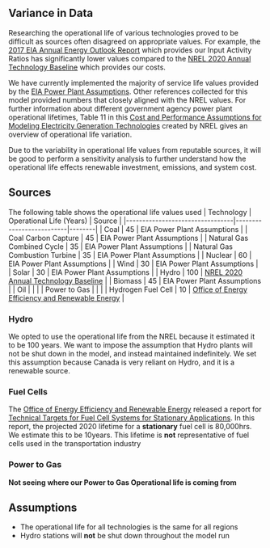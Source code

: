 ## Variance in Data
Researching the operational life of various technologies proved to be difficult as sources often disagreed on appropriate values. For example, the [2017 EIA Annual Energy Outlook Report](https://www.eia.gov/outlooks/aeo/assumptions/pdf/0554(2017).pdf) which provides our Input Activity Ratios has significantly lower values compared to the [NREL 2020 Annual Technology Baseline](https://atb.nrel.gov/electricity/2020/definitions.php) which provides our costs. 

We have currently implemented the majority of service life values provided by the [EIA Power Plant Assumptions](https://www.eia.gov/outlooks/aeo/assumptions/). Other references collected for this model provided numbers that closely aligned with the NREL values.  For further information about different government agency power plant operational lifetimes, Table 11 in this [Cost and Performance Assumptions for Modeling Electricity Generation Technologies](https://www.nrel.gov/docs/fy11osti/48595.pdf) created by NREL gives an overview of operational life variation. 

Due to the variability in operational life values from reputable sources, it will be good to perform a sensitivity analysis to further understand how the operational life effects renewable investment, emissions, and system cost. 

## Sources
The following table shows the operational life values used 
| Technology                      | Operational Life (Years) | Source |
|---------------------------------|--------------------------|--------|
| Coal                            | 45 			     | EIA Power Plant Assumptions |
| Coal Carbon Capture             | 45 			     | EIA Power Plant Assumptions |
| Natural Gas Combined Cycle      | 35 			     | EIA Power Plant Assumptions |
| Natural Gas Combustion Turbine  | 35 			     | EIA Power Plant Assumptions |
| Nuclear      	                  | 60 			     | EIA Power Plant Assumptions |
| Wind         	                  | 30 			     | EIA Power Plant Assumptions |             
| Solar        	                  | 30 			     | EIA Power Plant Assumptions |
| Hydro        	                  | 100 	             | [NREL 2020 Annual Technology Baseline](https://atb.nrel.gov/electricity/2020/definitions.php) |
| Biomass     	                  | 45 			     | EIA Power Plant Assumptions |
| Oil          	                  |      		     |  |
| Power to Gas                    |  			     |  |
| Hydrogen Fuel Cell              | 10			     | [Office of Energy Efficiency and Renewable Energy](https://www.energy.gov/eere/fuelcells/doe-technical-targets-fuel-cell-systems-stationary-combined-heat-and-power) |

### Hydro
We opted to use the operational life from the NREL because it estimated it to be 100 years. We want to impose the assumption that Hydro plants will not be shut down in the model, and instead maintained indefinitely. We set this assumption because Canada is very reliant on Hydro, and it is a renewable source. 

### Fuel Cells
The [Office of Energy Efficiency and Renewable Energy](https://www.energy.gov/eere/fuelcells/doe-technical-targets-fuel-cell-systems-stationary-combined-heat-and-power) released a report for [Technical Targets for Fuel Cell Systems for Stationary Applications](https://www.energy.gov/eere/fuelcells/doe-technical-targets-fuel-cell-systems-stationary-combined-heat-and-power). In this report, the projected 2020 lifetime for a **stationary** fuel cell is 80,000hrs. We estimate this to be 10years. This lifetime is **not** representative of fuel cells used in the transportation industry

### Power to Gas
**Not seeing where our Power to Gas Operational life is coming from**

## Assumptions 
* The operational life for all technologies is the same for all regions
* Hydro stations will **not** be shut down throughout the model run 